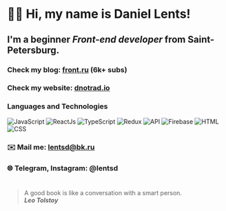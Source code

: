 # 👋🏻 Hi, my name is **Daniel Lents**!
## I'm a beginner *Front-end developer* from Saint-Petersburg.
### Check my blog: [front.ru](https://www.instagram.com/front.ru/) (6k+ subs) 
### Check my website: [dnotrad.io](https://dnotrad.github.io/)
### Languages and Technologies 
![JavaScript](https://img.shields.io/badge/-JavaScript-090909?style=for-the-badge&logo=JavaScript)
![ReactJs](https://img.shields.io/badge/-ReactJs-090909?style=for-the-badge&logo=React)
![TypeScript](https://img.shields.io/badge/-TypeScript-090909?style=for-the-badge&logo=TypeScript)
![Redux](https://img.shields.io/badge/-Redux-090909?style=for-the-badge&logo=Redux)
![API](https://img.shields.io/badge/-REST&#032;API-090909?style=for-the-badge)
![Firebase](https://img.shields.io/badge/-Firebase-090909?style=for-the-badge&logo=Firebase)
![HTML](https://img.shields.io/badge/-HTML-090909?style=for-the-badge&logo=html5)
![CSS](https://img.shields.io/badge/-CSS-090909?style=for-the-badge&logo=css3)
### ✉️ Mail me: lentsd@bk.ru
### 🌐 Telegram, Instagram: @lentsd
#
> A good book is like a conversation with a smart person. <br/>
> ***Leo Tolstoy***
